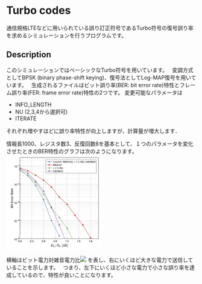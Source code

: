 # Turbo codes
通信規格LTEなどに用いられている誤り訂正符号であるTurbo符号の復号誤り率を求めるシミュレーションを行うプログラムです。
## Description
このシミュレーションではベーシックなTurbo符号を用いています。  
変調方式としてBPSK (binary phase-shift keying)、復号法としてLog-MAP復号を用いています。  
生成されるファイルはビット誤り率(BER: bit error rate)特性とフレーム誤り率(FER: frame error rate)特性の2つです。 
変更可能なパラメータは  
- INFO_LENGTH
- NU (2,3,4から選択可)  
- ITERATE  

それぞれ増やすほどに誤り率特性が向上しますが、計算量が増大します．  

情報長1000、レジスタ数3、反復回数8を基本として、１つのパラメータを変化させたときのBER特性のグラフは次のようになります。
<img src="https://github.com/piosear/error-correcting-codes/blob/master/turbo-codes/Figures/Turbo_performance.png" alt="graph" title="Turbo符号の誤り率特性" width=50%>

横軸はビット電力対雑音電力比<img src="https://latex.codecogs.com/gif.latex?E_b/N_0" />
を表し、右にいくほど大きな電力で送信していることを示します。  
つまり、左下にいくほど小さな電力で小さな誤り率を達成しているので、特性が良いことになります。  


